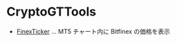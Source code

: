 # CryptoGTTools

- [FinexTicker](https://github.com/kurosuinc/CryptoGTTools/tree/master/FinexTicker) ... MT5 チャート内に Bitfinex の価格を表示
